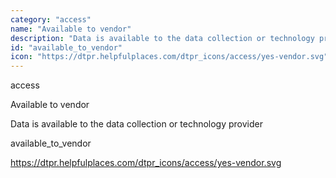 ```yaml
---
category: "access"
name: "Available to vendor"
description: "Data is available to the data collection or technology provider"
id: "available_to_vendor"
icon: "https://dtpr.helpfulplaces.com/dtpr_icons/access/yes-vendor.svg"
---
```

access

Available to vendor

Data is available to the data collection or technology provider

available_to_vendor

https://dtpr.helpfulplaces.com/dtpr_icons/access/yes-vendor.svg